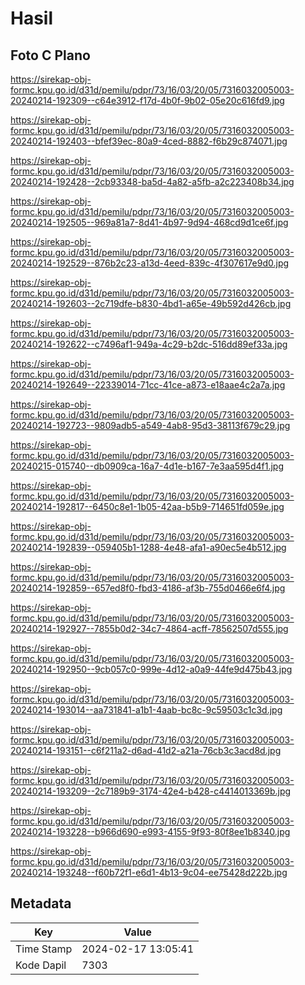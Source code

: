 # Hasil

## Foto C Plano

https://sirekap-obj-formc.kpu.go.id/d31d/pemilu/pdpr/73/16/03/20/05/7316032005003-20240214-192309--c64e3912-f17d-4b0f-9b02-05e20c616fd9.jpg

https://sirekap-obj-formc.kpu.go.id/d31d/pemilu/pdpr/73/16/03/20/05/7316032005003-20240214-192403--bfef39ec-80a9-4ced-8882-f6b29c874071.jpg

https://sirekap-obj-formc.kpu.go.id/d31d/pemilu/pdpr/73/16/03/20/05/7316032005003-20240214-192428--2cb93348-ba5d-4a82-a5fb-a2c223408b34.jpg

https://sirekap-obj-formc.kpu.go.id/d31d/pemilu/pdpr/73/16/03/20/05/7316032005003-20240214-192505--969a81a7-8d41-4b97-9d94-468cd9d1ce6f.jpg

https://sirekap-obj-formc.kpu.go.id/d31d/pemilu/pdpr/73/16/03/20/05/7316032005003-20240214-192529--876b2c23-a13d-4eed-839c-4f307617e9d0.jpg

https://sirekap-obj-formc.kpu.go.id/d31d/pemilu/pdpr/73/16/03/20/05/7316032005003-20240214-192603--2c719dfe-b830-4bd1-a65e-49b592d426cb.jpg

https://sirekap-obj-formc.kpu.go.id/d31d/pemilu/pdpr/73/16/03/20/05/7316032005003-20240214-192622--c7496af1-949a-4c29-b2dc-516dd89ef33a.jpg

https://sirekap-obj-formc.kpu.go.id/d31d/pemilu/pdpr/73/16/03/20/05/7316032005003-20240214-192649--22339014-71cc-41ce-a873-e18aae4c2a7a.jpg

https://sirekap-obj-formc.kpu.go.id/d31d/pemilu/pdpr/73/16/03/20/05/7316032005003-20240214-192723--9809adb5-a549-4ab8-95d3-38113f679c29.jpg

https://sirekap-obj-formc.kpu.go.id/d31d/pemilu/pdpr/73/16/03/20/05/7316032005003-20240215-015740--db0909ca-16a7-4d1e-b167-7e3aa595d4f1.jpg

https://sirekap-obj-formc.kpu.go.id/d31d/pemilu/pdpr/73/16/03/20/05/7316032005003-20240214-192817--6450c8e1-1b05-42aa-b5b9-714651fd059e.jpg

https://sirekap-obj-formc.kpu.go.id/d31d/pemilu/pdpr/73/16/03/20/05/7316032005003-20240214-192839--059405b1-1288-4e48-afa1-a90ec5e4b512.jpg

https://sirekap-obj-formc.kpu.go.id/d31d/pemilu/pdpr/73/16/03/20/05/7316032005003-20240214-192859--657ed8f0-fbd3-4186-af3b-755d0466e6f4.jpg

https://sirekap-obj-formc.kpu.go.id/d31d/pemilu/pdpr/73/16/03/20/05/7316032005003-20240214-192927--7855b0d2-34c7-4864-acff-78562507d555.jpg

https://sirekap-obj-formc.kpu.go.id/d31d/pemilu/pdpr/73/16/03/20/05/7316032005003-20240214-192950--9cb057c0-999e-4d12-a0a9-44fe9d475b43.jpg

https://sirekap-obj-formc.kpu.go.id/d31d/pemilu/pdpr/73/16/03/20/05/7316032005003-20240214-193014--aa731841-a1b1-4aab-bc8c-9c59503c1c3d.jpg

https://sirekap-obj-formc.kpu.go.id/d31d/pemilu/pdpr/73/16/03/20/05/7316032005003-20240214-193151--c6f211a2-d6ad-41d2-a21a-76cb3c3acd8d.jpg

https://sirekap-obj-formc.kpu.go.id/d31d/pemilu/pdpr/73/16/03/20/05/7316032005003-20240214-193209--2c7189b9-3174-42e4-b428-c4414013369b.jpg

https://sirekap-obj-formc.kpu.go.id/d31d/pemilu/pdpr/73/16/03/20/05/7316032005003-20240214-193228--b966d690-e993-4155-9f93-80f8ee1b8340.jpg

https://sirekap-obj-formc.kpu.go.id/d31d/pemilu/pdpr/73/16/03/20/05/7316032005003-20240214-193248--f60b72f1-e6d1-4b13-9c04-ee75428d222b.jpg


## Metadata

| Key        | Value               |
| ---------- | ------------------- |
| Time Stamp | 2024-02-17 13:05:41 |
| Kode Dapil | 7303                |



